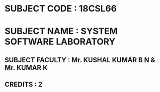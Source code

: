 # SUBJECT CODE : 18CSL66

# SUBJECT NAME : SYSTEM SOFTWARE LABORATORY

## SUBJECT FACULTY : Mr. KUSHAL KUMAR B N & Mr. KUMAR K

##  CREDITS : 2

